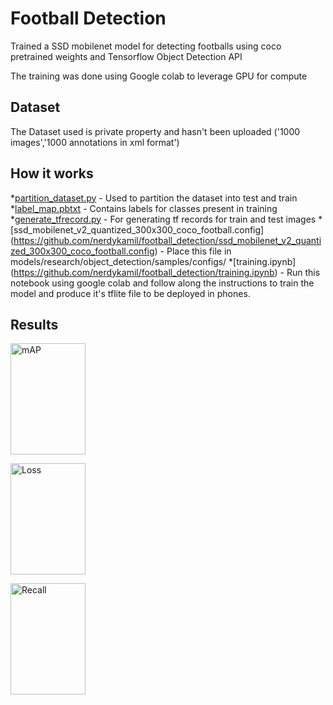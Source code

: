 # Football Detection
Trained a SSD mobilenet model for detecting footballs using coco pretrained weights and Tensorflow Object Detection API

The training was done using Google colab to leverage GPU for compute  

## Dataset
The Dataset used is private property and hasn't been uploaded ('1000 images','1000 annotations in xml format')

## How it works
*[partition_dataset.py](https://github.com/nerdykamil/football_detection/partition_dataset.py) - Used to partition the dataset into test and train 
*[label_map.pbtxt](https://github.com/nerdykamil/football_detection/tf_records/label_map.pbtxt) - Contains labels for classes present in training 
*[generate_tfrecord.py](https://github.com/nerdykamil/football_detection/generate_tfrecord.py) - For generating tf records for train and test images
*[ssd_mobilenet_v2_quantized_300x300_coco_football.config] (https://github.com/nerdykamil/football_detection/ssd_mobilenet_v2_quantized_300x300_coco_football.config) - Place this file in models/research/object_detection/samples/configs/
*[training.ipynb] (https://github.com/nerdykamil/football_detection/training.ipynb) - Run this notebook using google colab and follow along the instructions to train the model and produce it's tflite file to be deployed in phones.

## Results
<img src="https://github.com/nerdykamil/football_detection/TensorBoard/TB_mAP.png"
     alt="mAP" width="120" height="178">

<img src="https://github.com/nerdykamil/football_detection/TensorBoard/TB_loss.png"
     alt="Loss" width="120" height="178">

<img src="https://github.com/nerdykamil/football_detection/TensorBoard/TB_recall.png"
     alt="Recall" width="120" height="178">

